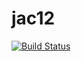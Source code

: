 # jac12
[![Build Status](https://travis-ci.org/orozcoadrian/jac12.svg?branch=master)](https://travis-ci.org/orozcoadrian/jac12)